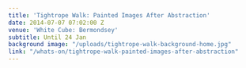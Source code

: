 ```yaml
---
title: 'Tightrope Walk: Painted Images After Abstraction'
date: 2014-07-07 07:02:00 Z
venue: 'White Cube: Bermondsey'
subtitle: Until 24 Jan
background image: "/uploads/tightrope-walk-background-home.jpg"
link: "/whats-on/tightrope-walk-painted-images-after-abstraction"
---
```


